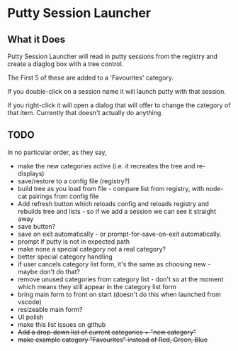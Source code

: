 # Putty Session Launcher

## What it Does

Putty Session Launcher will read in putty sessions from the registry and 
create a diaglog box with a tree control. 

The First 5 of these are added to a 'Favourites' category.

If you double-click on a session name it will launch putty with that session.

If you right-click it will open a dialog that will offer to change the 
category of that item. Currently that doesn't actually do anything.

## TODO

In no particular order, as they say,

* make the new categories active (i.e. it recreates the tree and re-displays)
* save/restore to a config file (registry?)
* build tree as you load from file - compare list from registry, with node-cat pairings from config file
* Add refresh button which reloads config and reloads registry and rebuilds tree and lists - so if we add a session we can see it straight away
* save button? 
* save on exit automatically - or prompt-for-save-on-exit automatically.
* prompt if putty is not in expected path
* make none a special category not a real category?
* better special category handling
* if user cancels category list form, it's the same as choosing new - maybe don't do that?
* remove unused categories from category list - don't so at the moment which means they still appear in the category list form 
* bring main form to front on start (doesn't do this when launched from vscode)
* resizeable main form?
* UI polish
* make this list issues on github
* ~~Add a drop-down list of current categories + "new category"~~
* ~~make example category "Favourites" instead of Red, Green, Blue~~

